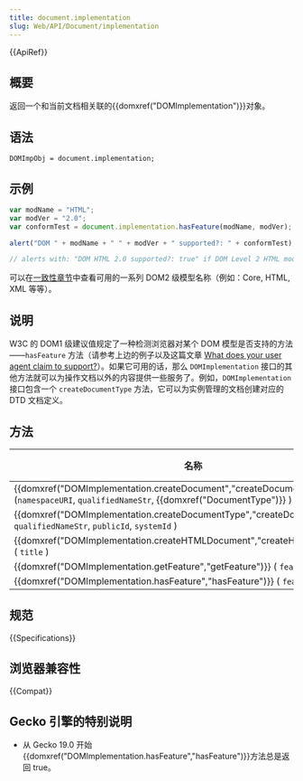 ```yaml
---
title: document.implementation
slug: Web/API/Document/implementation
---
```


{{ApiRef}}

## 概要

返回一个和当前文档相关联的{{domxref("DOMImplementation")}}对象。

## 语法

```plain
DOMImpObj = document.implementation;
```

## 示例

```js
var modName = "HTML";
var modVer = "2.0";
var conformTest = document.implementation.hasFeature(modName, modVer);

alert("DOM " + modName + " " + modVer + " supported?: " + conformTest);

// alerts with: "DOM HTML 2.0 supported?: true" if DOM Level 2 HTML module is supported.
```

可以在[一致性章节](http://www.w3.org/TR/DOM-Level-2-Core/introduction.html#ID-Conformance-h2)中查看可用的一系列 DOM2 级模型名称（例如：Core, HTML, XML 等等）。

## 说明

W3C 的 DOM1 级建议值规定了一种检测浏览器对某个 DOM 模型是否支持的方法——`hasFeature` 方法（请参考上边的例子以及这篇文章 [What does your user agent claim to support?](http://www.w3.org/2003/02/06-dom-support.html)）。如果它可用的话，那么 `DOMImplementation` 接口的其他方法就可以为操作文档以外的内容提供一些服务了。例如，`DOMImplementation` 接口包含一个 `createDocumentType` 方法，它可以为实例管理的文档创建对应的 DTD 文档定义。

## 方法

| 名称                                                                                                                                | 动作 | 返回值                      |
| ----------------------------------------------------------------------------------------------------------------------------------- | ---- | --------------------------- |
| {{domxref("DOMImplementation.createDocument","createDocument")}} (`namespaceURI`, `qualifiedNameStr`, {{domxref("DocumentType")}} ) |      | {{domxref("document")}}     |
| {{domxref("DOMImplementation.createDocumentType","createDocumentType")}} ( `qualifiedNameStr`, `publicId`, `systemId` )             |      | {{domxref("DocumentType")}} |
| {{domxref("DOMImplementation.createHTMLDocument","createHTMLDocument")}} ( `title` )                                                |      | {{domxref("document")}}     |
| {{domxref("DOMImplementation.getFeature","getFeature")}} ( `feature`, `version` )                                                   |      | {{domxref("DOMObject")}}    |
| {{domxref("DOMImplementation.hasFeature","hasFeature")}} ( `feature`, `version` )                                                   |      | {{domxref("Boolean")}}      |

## 规范

{{Specifications}}

## 浏览器兼容性

{{Compat}}

## Gecko 引擎的特别说明

- 从 Gecko 19.0 开始{{domxref("DOMImplementation.hasFeature","hasFeature")}}方法总是返回 true。
